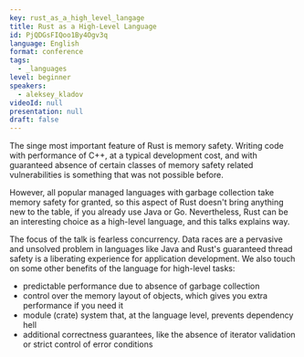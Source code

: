 ```yaml
---
key: rust_as_a_high_level_langage
title: Rust as a High-Level Language
id: PjQDGsFIQoo1By4Ogv3q
language: English
format: conference
tags:
  - _languages
level: beginner
speakers:
  - aleksey_kladov
videoId: null
presentation: null
draft: false
---
```

The singe most important feature of Rust is memory safety. Writing code with performance of C++, at a typical development cost, and with guaranteed absence of certain classes of memory safety related vulnerabilities is something that was not possible before.

However, all popular managed languages with garbage collection take memory safety for granted, so this aspect of Rust doesn't bring anything new to the table, if you already use Java or Go. Nevertheless, Rust can be an interesting choice as a high-level language, and this talks explains way.

The focus of the talk is fearless concurrency. Data races are a pervasive and unsolved problem in languages like Java and Rust's guaranteed thread safety is a liberating experience for application development. We also touch on some other benefits of the language for high-level tasks:

* predictable performance due to absence of garbage collection
* control over the memory layout of objects, which gives you extra performance if you need it
* module (crate) system that, at the language level, prevents dependency hell
* additional correctness guarantees, like the absence of iterator validation or strict control of error conditions